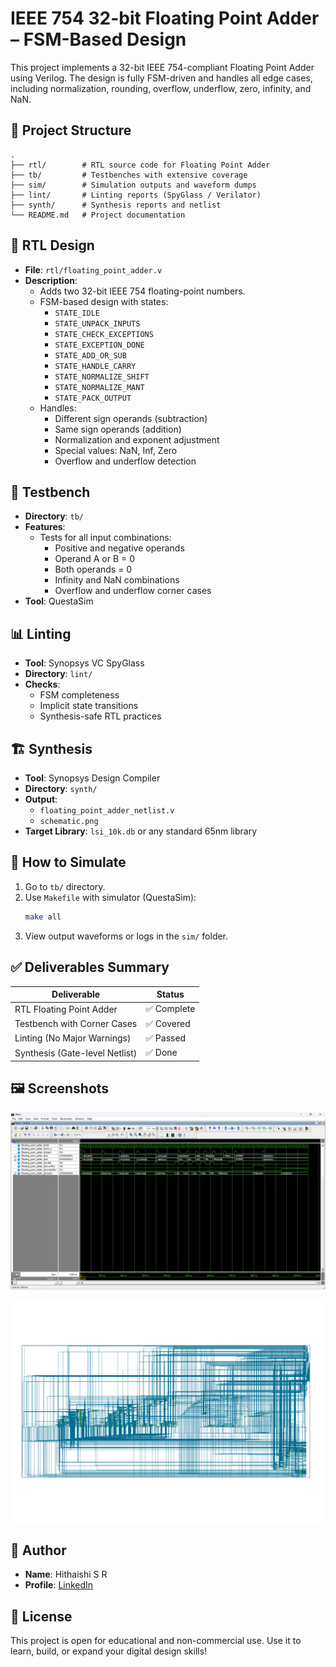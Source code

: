 
# IEEE 754 32-bit Floating Point Adder – FSM-Based Design

This project implements a 32-bit IEEE 754-compliant Floating Point Adder using Verilog. The design is fully FSM-driven and handles all edge cases, including normalization, rounding, overflow, underflow, zero, infinity, and NaN.

## 🔧 Project Structure

```
.
├── rtl/        # RTL source code for Floating Point Adder
├── tb/         # Testbenches with extensive coverage
├── sim/        # Simulation outputs and waveform dumps
├── lint/       # Linting reports (SpyGlass / Verilator)
├── synth/      # Synthesis reports and netlist
└── README.md   # Project documentation
```

## 📂 RTL Design

- **File**: `rtl/floating_point_adder.v`
- **Description**:
  - Adds two 32-bit IEEE 754 floating-point numbers.
  - FSM-based design with states:
    - `STATE_IDLE`
    - `STATE_UNPACK_INPUTS`
    - `STATE_CHECK_EXCEPTIONS`
    - `STATE_EXCEPTION_DONE`
    - `STATE_ADD_OR_SUB`
    - `STATE_HANDLE_CARRY`
    - `STATE_NORMALIZE_SHIFT`
    - `STATE_NORMALIZE_MANT`
    - `STATE_PACK_OUTPUT`
  - Handles:
    - Different sign operands (subtraction)
    - Same sign operands (addition)
    - Normalization and exponent adjustment
    - Special values: NaN, Inf, Zero
    - Overflow and underflow detection

## 🧪 Testbench

- **Directory**: `tb/`
- **Features**:
  - Tests for all input combinations:
    - Positive and negative operands
    - Operand A or B = 0
    - Both operands = 0
    - Infinity and NaN combinations
    - Overflow and underflow corner cases
- **Tool**: QuestaSim

## 📊 Linting

- **Tool**: Synopsys VC SpyGlass
- **Directory**: `lint/`
- **Checks**:
  - FSM completeness
  - Implicit state transitions
  - Synthesis-safe RTL practices

## 🏗️ Synthesis

- **Tool**: Synopsys Design Compiler
- **Directory**: `synth/`
- **Output**:
  - `floating_point_adder_netlist.v`
  - `schematic.png`
- **Target Library**: `lsi_10k.db` or any standard 65nm library

## 📝 How to Simulate

1. Go to `tb/` directory.
2. Use `Makefile` with simulator (QuestaSim):
   ```bash
   make all
   ```
3. View output waveforms or logs in the `sim/` folder.

## ✅ Deliverables Summary

| Deliverable                        | Status      |
|------------------------------------|-------------|
| RTL Floating Point Adder           | ✅ Complete |
| Testbench with Corner Cases        | ✅ Covered  |
| Linting (No Major Warnings)        | ✅ Passed   |
| Synthesis (Gate-level Netlist)     | ✅ Done     |

## 🖼️ Screenshots

![Adder Simulation](sim/simulation.png)

![Post-Synthesis Schematic](synth/schematic.png)

## 👤 Author

- **Name**: Hithaishi S R  
- **Profile**: [LinkedIn](https://www.linkedin.com/in/hithaishisr)

## 📜 License

This project is open for educational and non-commercial use. Use it to learn, build, or expand your digital design skills!

